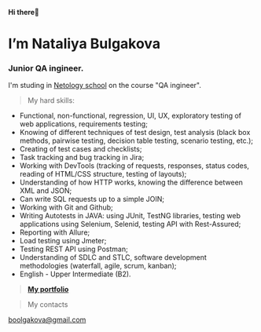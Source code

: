**Hi there**👋

# I’m Nataliya Bulgakova<br>
### Junior QA ingineer.

I'm studing in [Netology school](https://netology.ru) on the course "QA ingineer". 

> My hard skills:
- Functional, non-functional, regression, UI, UX, exploratory testing of web applications, requirements testing;
- Knowing of different techniques of test design, test analysis (black box methods, pairwise testing, decision table testing, scenario testing, etc.);
- Creating of test cases and checklists;
- Task tracking and bug tracking in Jira;
- Working with DevTools (tracking of requests, responses, status codes, reading of HTML/CSS structure, testing of layouts);
- Understanding of how HTTP works, knowing the difference between XML and JSON;
- Can write SQL requests up to a simple JOIN;
- Working with Git and Github;
- Writing Autotests in JAVA: using JUnit, TestNG libraries, testing web applications using Selenium, Selenid, testing API with Rest-Assured;
- Reporting with Allure;
- Load testing using Jmeter;
- Testing REST API using Postman;
- Understanding of SDLC and STLC, software development methodologies (waterfall, agile, scrum, kanban);
- English - Upper Intermediate (B2).

> **[My portfolio](https://clck.ru/gvUaW)**

> My contacts

boolgakova@gmail.com

